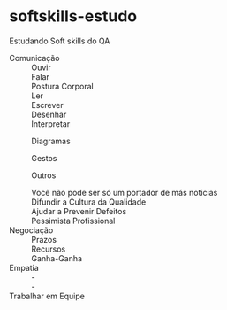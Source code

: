 # softskills-estudo
Estudando Soft skills do QA
<html>
<head>
   <meta charset="utf-8" />
    <meta name="viewport" content="width=device-width" />

 <title>Soft Skills:</title>
  </head>
  <body>
<dl>
<dt>Comunicação</dt>
<dd> Ouvir </dd>
<dd> Falar </dd>
<dd> Postura Corporal </dd>
<dd> Ler </dd>
<dd> Escrever </dd>
<dd> Desenhar </dd>
<dd> Interpretar </dd>
<dir> Diagramas</dir>
<dir> Gestos</dir>
<dir> Outros</dir>
<dd> Você não pode ser só um portador de más noticias </dd>
<dd>Difundir a Cultura da Qualidade </dd>
<dd> Ajudar a Prevenir Defeitos </dd>
<dd> Pessimista Profissional </dd>
<dt>Negociação</dt>
 <dd> Prazos </dd>
<dd> Recursos </dd>
   <dd> Ganha-Ganha </dd>
   
<dt>Empatia</dt>
<dd> - </dd>
<dd> - </dd>

<dt> Trabalhar em Equipe</dt>

</dl>
</body>
</html>
